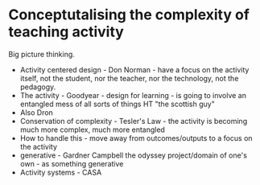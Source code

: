 # Conceptutalising the complexity of teaching activity

Big picture thinking.

- Activity centered design - Don Norman - have a focus on the activity itself, not the student, nor the teacher, nor the technology, not the pedagogy.
- The activity - Goodyear - design for learning - is going to involve an entangled mess of all sorts of things HT "the scottish guy"
- Also Dron
- Conservation of complexity - Tesler's Law - the activity is becoming much more complex, much more entangled
- How to handle this - move away from outcomes/outputs to a focus on the activity
- generative - Gardner Campbell the odyssey project/domain of one's own - as something generative
- Activity systems - CASA
